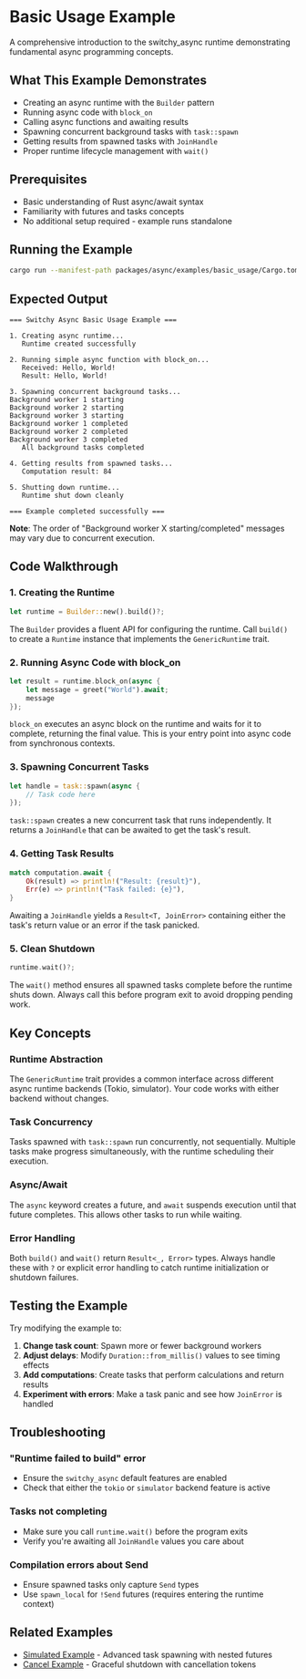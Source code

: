 # Basic Usage Example

A comprehensive introduction to the switchy_async runtime demonstrating fundamental async programming concepts.

## What This Example Demonstrates

- Creating an async runtime with the `Builder` pattern
- Running async code with `block_on`
- Calling async functions and awaiting results
- Spawning concurrent background tasks with `task::spawn`
- Getting results from spawned tasks with `JoinHandle`
- Proper runtime lifecycle management with `wait()`

## Prerequisites

- Basic understanding of Rust async/await syntax
- Familiarity with futures and tasks concepts
- No additional setup required - example runs standalone

## Running the Example

```bash
cargo run --manifest-path packages/async/examples/basic_usage/Cargo.toml
```

## Expected Output

```
=== Switchy Async Basic Usage Example ===

1. Creating async runtime...
   Runtime created successfully

2. Running simple async function with block_on...
   Received: Hello, World!
   Result: Hello, World!

3. Spawning concurrent background tasks...
Background worker 1 starting
Background worker 2 starting
Background worker 3 starting
Background worker 1 completed
Background worker 2 completed
Background worker 3 completed
   All background tasks completed

4. Getting results from spawned tasks...
   Computation result: 84

5. Shutting down runtime...
   Runtime shut down cleanly

=== Example completed successfully ===
```

**Note**: The order of "Background worker X starting/completed" messages may vary due to concurrent execution.

## Code Walkthrough

### 1. Creating the Runtime

```rust
let runtime = Builder::new().build()?;
```

The `Builder` provides a fluent API for configuring the runtime. Call `build()` to create a `Runtime` instance that implements the `GenericRuntime` trait.

### 2. Running Async Code with block_on

```rust
let result = runtime.block_on(async {
    let message = greet("World").await;
    message
});
```

`block_on` executes an async block on the runtime and waits for it to complete, returning the final value. This is your entry point into async code from synchronous contexts.

### 3. Spawning Concurrent Tasks

```rust
let handle = task::spawn(async {
    // Task code here
});
```

`task::spawn` creates a new concurrent task that runs independently. It returns a `JoinHandle` that can be awaited to get the task's result.

### 4. Getting Task Results

```rust
match computation.await {
    Ok(result) => println!("Result: {result}"),
    Err(e) => println!("Task failed: {e}"),
}
```

Awaiting a `JoinHandle` yields a `Result<T, JoinError>` containing either the task's return value or an error if the task panicked.

### 5. Clean Shutdown

```rust
runtime.wait()?;
```

The `wait()` method ensures all spawned tasks complete before the runtime shuts down. Always call this before program exit to avoid dropping pending work.

## Key Concepts

### Runtime Abstraction

The `GenericRuntime` trait provides a common interface across different async runtime backends (Tokio, simulator). Your code works with either backend without changes.

### Task Concurrency

Tasks spawned with `task::spawn` run concurrently, not sequentially. Multiple tasks make progress simultaneously, with the runtime scheduling their execution.

### Async/Await

The `async` keyword creates a future, and `await` suspends execution until that future completes. This allows other tasks to run while waiting.

### Error Handling

Both `build()` and `wait()` return `Result<_, Error>` types. Always handle these with `?` or explicit error handling to catch runtime initialization or shutdown failures.

## Testing the Example

Try modifying the example to:

1. **Change task count**: Spawn more or fewer background workers
2. **Adjust delays**: Modify `Duration::from_millis()` values to see timing effects
3. **Add computations**: Create tasks that perform calculations and return results
4. **Experiment with errors**: Make a task panic and see how `JoinError` is handled

## Troubleshooting

### "Runtime failed to build" error

- Ensure the `switchy_async` default features are enabled
- Check that either the `tokio` or `simulator` backend feature is active

### Tasks not completing

- Make sure you call `runtime.wait()` before the program exits
- Verify you're awaiting all `JoinHandle` values you care about

### Compilation errors about Send

- Ensure spawned tasks only capture `Send` types
- Use `spawn_local` for `!Send` futures (requires entering the runtime context)

## Related Examples

- [Simulated Example](../simulated/README.md) - Advanced task spawning with nested futures
- [Cancel Example](../cancel/README.md) - Graceful shutdown with cancellation tokens
